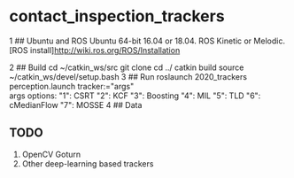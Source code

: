 # contact_inspection_trackers

1 ## Ubuntu and ROS
  Ubuntu 64-bit 16.04 or 18.04. ROS Kinetic or Melodic. [ROS install]http://wiki.ros.org/ROS/Installation
  
2 ## Build 
    cd ~/catkin_ws/src
    git clone 
    cd ../
    catkin build
    source ~/catkin_ws/devel/setup.bash
3 ## Run 
    roslaunch 2020_trackers perception.launch tracker:="args"    
    args options:
    "1": CSRT
    "2": KCF
    "3": Boosting
    "4": MIL
    "5": TLD
    "6": cMedianFlow
    "7": MOSSE
4 ## Data 

## TODO
1. OpenCV Goturn
2. Other deep-learning based trackers 
    

